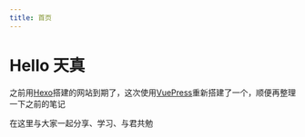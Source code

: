```yaml
---
title: 首页
---
```


<h1 class="beginning">Hello 天真</h1>

之前用[Hexo](https://hexo.io/zh-cn/index.html)搭建的网站到期了，这次使用[VuePress](https://www.vuepress.cn/)重新搭建了一个，顺便再整理一下之前的笔记

在这里与大家一起分享、学习、与君共勉

<GetStarted/>

<style lang="stylus" scoped>
p
  font-size 20px

@media (max-width: $MQMobile)
  .beginning
    margin-top 0 !important
    text-align center
</style>
